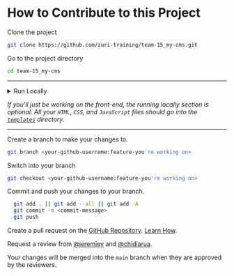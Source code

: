 # How to Contribute to this Project

Clone the project

```bash
git clone https://github.com/zuri-training/team-15_my-cms.git
```

Go to the project directory

```bash
cd team-15_my-cms
```

---

<details><summary>Run Locally</summary>

> Preferred tool for creating and managing virtual environments: `pipenv` (see installation guide: <https://pypi.org/project/pipenv/>).

Create a virtual environment and install needed dependencies in it

```bash
pipenv install
```

Activate the virtual environment

```bash
pipenv shell
```

> If ```django-environ``` isn't installed, you can install it with:

```bash
pipenv install django-environ
```

Create a `.env` file in the same directory as the `settings.py` (`config` folder) with the following contents:
> **Don't enclose the secret key in any quotation mark.**

```python
SECRET_KEY=<your-secret-key>
```

*Generate a secret key from <https://djecrety.ir/>.*

</details>

*If you'll just be working on the front-end, the *running locally* section is optional. All your `HTML`, `CSS`, and `JavaScript` files should go into the [`templates`](https://github.com/zuri-training/team-15_my-cms/tree/main/templates) directory.*

---

Create a branch to make your changes to.

```bash
git branch <your-github-username:feature-you're working on>
```

Switch into your branch

```bash
git checkout <your-github-username:feature-you're working on>
```

Commit and push your changes to your branch.

```bash
  git add . || git add --all || git add -A
  git commit -m <commit-message>
  git push
```

Create a pull request on the [GitHub Repository](https://github.com/zuri-training/team-15_my-cms). [Learn How](https://docs.github.com/en/pull-requests/collaborating-with-pull-requests/proposing-changes-to-your-work-with-pull-requests/creating-a-pull-request).

Request a review from [@jeremiey](https://www.github.com/jeremiey) and [@chidiarua](https://www.github.com/chidiarua).

Your changes will be merged into the `main` branch when they are approved by the reviewers.

<!-- ## Major packages used at the moment (list will be updated as we progress)

> You can choose to install individual packages with: `pipenv install package-name`)

- `django-environ` (run `pipenv install django-environ` to install manually). -->

